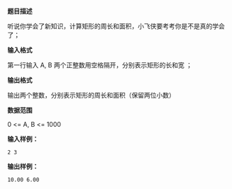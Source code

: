 **题目描述**

听说你学会了新知识，计算矩形的周长和面积，小飞侠要考考你是不是真的学会了；

**输入格式**

第一行输入 A, B  两个正整数用空格隔开，分别表示矩形的长和宽 ；

**输出格式**

输出两个整数，分别表示矩形的周长和面积（保留两位小数）

**数据范围**

0 <= A, B <= 1000

**输入样例：**

```
2 3
```

**输出样例：**

```
10.00 6.00
```

